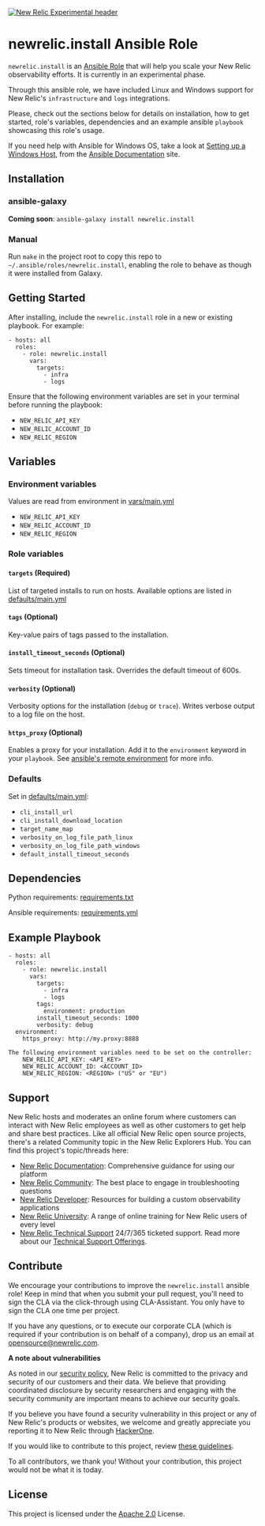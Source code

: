 [![New Relic Experimental header](https://github.com/newrelic/opensource-website/raw/master/src/images/categories/Experimental.png)](https://opensource.newrelic.com/oss-category/#new-relic-experimental)

# newrelic.install Ansible Role

`newrelic.install` is an [Ansible Role](https://docs.ansible.com/ansible/latest/playbook_guide/playbooks_reuse_roles.html) that will help you scale your New Relic observability efforts. It is currently in an experimental phase.

Through this ansible role, we have included Linux and Windows support for New Relic's `infrastructure` and `logs` integrations.

Please, check out the sections below for details on installation, how to get started, role's variables, dependencies and an example ansible `playbook` showcasing this role's usage.

If you need help with Ansible for Windows OS, take a look at [Setting up a Windows Host](https://docs.ansible.com/ansible/latest/os_guide/windows_setup.html), from the [Ansible Documentation](https://docs.ansible.com/ansible/latest/) site.

## Installation

### ansible-galaxy

**Coming soon**: `ansible-galaxy install newrelic.install`

### Manual

Run `make` in the project root to copy this repo to `~/.ansible/roles/newrelic.install`, enabling the role to behave as though it were installed from Galaxy.

## Getting Started

After installing, include the `newrelic.install` role in a new or existing playbook. For example:

```
- hosts: all
  roles:
    - role: newrelic.install
      vars:
        targets:
          - infra
          - logs
```

Ensure that the following environment variables are set in your terminal before running the playbook:

- `NEW_RELIC_API_KEY`
- `NEW_RELIC_ACCOUNT_ID`
- `NEW_RELIC_REGION`

## Variables

### Environment variables

Values are read from environment in [vars/main.yml](vars/main.yml)

- `NEW_RELIC_API_KEY`
- `NEW_RELIC_ACCOUNT_ID`
- `NEW_RELIC_REGION`

### Role variables

#### `targets` **(Required)**

List of targeted installs to run on hosts. Available options are listed in [defaults/main.yml](defaults/main.yml)

#### `tags` (Optional)

Key-value pairs of tags passed to the installation.

#### `install_timeout_seconds` (Optional)

Sets timeout for installation task. Overrides the default timeout of 600s.

#### `verbosity` (Optional)

Verbosity options for the installation (`debug` or `trace`). Writes verbose output to a log file on the host.

#### `https_proxy` (Optional)

Enables a proxy for your installation. Add it to the `environment` keyword in your `playbook`. See [ansible's remote environment](https://docs.ansible.com/ansible/latest/playbook_guide/playbooks_environment.html) for more info.

### Defaults

Set in [defaults/main.yml](defaults/main.yml):

- `cli_install_url`
- `cli_install_download_location`
- `target_name_map`
- `verbosity_on_log_file_path_linux`
- `verbosity_on_log_file_path_windows`
- `default_install_timeout_seconds`

## Dependencies

Python requirements: [requirements.txt](requirements.txt)

Ansible requirements: [requirements.yml](requirements.yml)

## Example Playbook

```
- hosts: all
  roles:
    - role: newrelic.install
      vars:
        targets:
          - infra
          - logs
        tags:
          environment: production
        install_timeout_seconds: 1000
        verbosity: debug
  environment:
    https_proxy: http://my.proxy:8888

The following environment variables need to be set on the controller:
    NEW_RELIC_API_KEY: <API_KEY>
    NEW_RELIC_ACCOUNT_ID: <ACCOUNT_ID>
    NEW_RELIC_REGION: <REGION> ("US" or "EU")
```

## Support

New Relic hosts and moderates an online forum where customers can interact with
New Relic employees as well as other customers to get help and share best
practices. Like all official New Relic open source projects, there's a related
Community topic in the New Relic Explorers Hub. You can find this project's
topic/threads here:

* [New Relic Documentation](https://docs.newrelic.com): Comprehensive guidance for using our platform
* [New Relic Community](https://discuss.newrelic.com/c/support-products-agents/new-relic-infrastructure): The best place to engage in troubleshooting questions
* [New Relic Developer](https://developer.newrelic.com/): Resources for building a custom observability applications
* [New Relic University](https://learn.newrelic.com/): A range of online training for New Relic users of every level
* [New Relic Technical Support](https://support.newrelic.com/) 24/7/365 ticketed support. Read more about our [Technical Support Offerings](https://docs.newrelic.com/docs/licenses/license-information/general-usage-licenses/support-plan).

## Contribute

We encourage your contributions to improve the `newrelic.install` ansible role! Keep in mind that when you submit your pull request, you'll need to sign the CLA via the click-through using CLA-Assistant. You only have to sign the CLA one time per project.

If you have any questions, or to execute our corporate CLA (which is required if your contribution is on behalf of a company), drop us an email at opensource@newrelic.com.

**A note about vulnerabilities**

As noted in our [security policy](../../security/policy), New Relic is committed to the privacy and security of our customers and their data. We believe that providing coordinated disclosure by security researchers and engaging with the security community are important means to achieve our security goals.

If you believe you have found a security vulnerability in this project or any of New Relic's products or websites, we welcome and greatly appreciate you reporting it to New Relic through [HackerOne](https://hackerone.com/newrelic).

If you would like to contribute to this project, review [these guidelines](./CONTRIBUTING.md).

To all contributors, we thank you!  Without your contribution, this project would not be what it is today.

## License
This project is licensed under the [Apache 2.0](http://apache.org/licenses/LICENSE-2.0.txt) License.